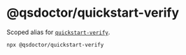 # @qsdoctor/quickstart-verify

Scoped alias for [`quickstart-verify`](https://www.npmjs.com/package/quickstart-verify).

```bash
npx @qsdoctor/quickstart-verify
